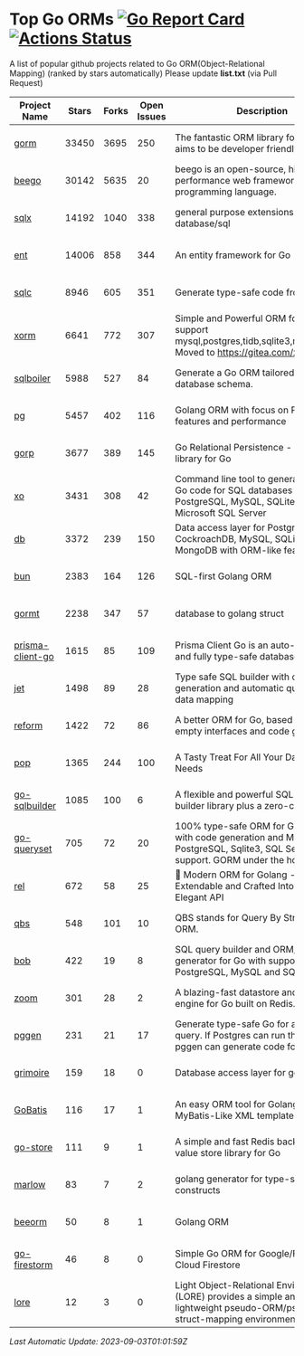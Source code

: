 # Top Go ORMs [![Go Report Card](https://goreportcard.com/badge/github.com/d-tsuji/awesome-go-orms)](https://goreportcard.com/report/github.com/d-tsuji/awesome-go-orms) [![Actions Status](https://github.com/d-tsuji/awesome-go-orms/workflows/CI/badge.svg)](https://github.com/d-tsuji/awesome-go-orms/actions)
A list of popular github projects related to Go ORM(Object-Relational Mapping) (ranked by stars automatically)
Please update **list.txt** (via Pull Request)

| Project Name | Stars | Forks | Open Issues | Description | Last Update |
| ------------ | ----- | ----- | ----------- | ----------- | ----------- |
| [gorm](https://github.com/go-gorm/gorm) | 33450 | 3695 | 250 | The fantastic ORM library for Golang, aims to be developer friendly | 2023-09-02 19:41:54 |
| [beego](https://github.com/beego/beego) | 30142 | 5635 | 20 | beego is an open-source, high-performance web framework for the Go programming language. | 2023-09-02 11:29:11 |
| [sqlx](https://github.com/jmoiron/sqlx) | 14192 | 1040 | 338 | general purpose extensions to golang's database/sql | 2023-09-02 17:52:16 |
| [ent](https://github.com/ent/ent) | 14006 | 858 | 344 | An entity framework for Go | 2023-09-02 06:19:34 |
| [sqlc](https://github.com/sqlc-dev/sqlc) | 8946 | 605 | 351 | Generate type-safe code from SQL | 2023-09-02 23:49:18 |
| [xorm](https://github.com/go-xorm/xorm) | 6641 | 772 | 307 | Simple and Powerful ORM for Go, support mysql,postgres,tidb,sqlite3,mssql,oracle, Moved to https://gitea.com/xorm/xorm | 2023-09-01 14:15:33 |
| [sqlboiler](https://github.com/volatiletech/sqlboiler) | 5988 | 527 | 84 | Generate a Go ORM tailored to your database schema. | 2023-09-02 18:38:09 |
| [pg](https://github.com/go-pg/pg) | 5457 | 402 | 116 | Golang ORM with focus on PostgreSQL features and performance | 2023-09-02 06:49:18 |
| [gorp](https://github.com/go-gorp/gorp) | 3677 | 389 | 145 | Go Relational Persistence - an ORM-ish library for Go | 2023-08-29 17:13:01 |
| [xo](https://github.com/xo/xo) | 3431 | 308 | 42 | Command line tool to generate idiomatic Go code for SQL databases supporting PostgreSQL, MySQL, SQLite, Oracle, and Microsoft SQL Server | 2023-09-03 00:29:39 |
| [db](https://github.com/upper/db) | 3372 | 239 | 150 | Data access layer for PostgreSQL, CockroachDB, MySQL, SQLite and MongoDB with ORM-like features. | 2023-08-27 00:16:36 |
| [bun](https://github.com/uptrace/bun) | 2383 | 164 | 126 | SQL-first Golang ORM | 2023-09-02 10:07:50 |
| [gormt](https://github.com/xxjwxc/gormt) | 2238 | 347 | 57 | database to golang struct | 2023-09-02 07:13:57 |
| [prisma-client-go](https://github.com/steebchen/prisma-client-go) | 1615 | 85 | 109 | Prisma Client Go is an auto-generated and fully type-safe database client | 2023-09-01 18:16:36 |
| [jet](https://github.com/go-jet/jet) | 1498 | 89 | 28 | Type safe SQL builder with code generation and automatic query result data mapping | 2023-09-03 00:33:47 |
| [reform](https://github.com/go-reform/reform) | 1422 | 72 | 86 | A better ORM for Go, based on non-empty interfaces and code generation. | 2023-08-31 16:14:05 |
| [pop](https://github.com/gobuffalo/pop) | 1365 | 244 | 100 | A Tasty Treat For All Your Database Needs | 2023-09-01 07:07:18 |
| [go-sqlbuilder](https://github.com/huandu/go-sqlbuilder) | 1085 | 100 | 6 | A flexible and powerful SQL string builder library plus a zero-config ORM. | 2023-08-31 16:53:10 |
| [go-queryset](https://github.com/jirfag/go-queryset) | 705 | 72 | 20 | 100% type-safe ORM for Go (Golang) with code generation and MySQL, PostgreSQL, Sqlite3, SQL Server support. GORM under the hood. | 2023-08-31 12:13:20 |
| [rel](https://github.com/go-rel/rel) | 672 | 58 | 25 | :gem: Modern ORM for Golang - Testable, Extendable and Crafted Into a Clean and Elegant API | 2023-09-01 23:45:24 |
| [qbs](https://github.com/coocood/qbs) | 548 | 101 | 10 | QBS stands for Query By Struct. A Go ORM. | 2023-06-28 11:20:23 |
| [bob](https://github.com/stephenafamo/bob) | 422 | 19 | 8 | SQL query builder and ORM/Factory generator for Go with support for PostgreSQL, MySQL and SQLite | 2023-09-02 09:02:28 |
| [zoom](https://github.com/albrow/zoom) | 301 | 28 | 2 | A blazing-fast datastore and querying engine for Go built on Redis. | 2023-08-16 09:08:19 |
| [pggen](https://github.com/jschaf/pggen) | 231 | 21 | 17 | Generate type-safe Go for any Postgres query. If Postgres can run the query, pggen can generate code for it. | 2023-08-31 06:34:46 |
| [grimoire](https://github.com/Fs02/grimoire) | 159 | 18 | 0 | Database access layer for golang | 2023-05-05 18:28:02 |
| [GoBatis](https://github.com/mei-rune/GoBatis) | 116 | 17 | 1 | An easy ORM tool for Golang, support MyBatis-Like XML template SQL | 2023-08-04 05:20:05 |
| [go-store](https://github.com/gosuri/go-store) | 111 | 9 | 1 | A simple and fast Redis backed key-value store library for Go | 2023-07-31 10:10:30 |
| [marlow](https://github.com/dadleyy/marlow) | 83 | 7 | 2 | golang generator for type-safe sql api constructs | 2023-01-28 13:13:25 |
| [beeorm](https://github.com/latolukasz/beeorm) | 50 | 8 | 1 | Golang ORM | 2023-08-27 00:43:15 |
| [go-firestorm](https://github.com/jschoedt/go-firestorm) | 46 | 8 | 0 | Simple Go ORM for Google/Firebase Cloud Firestore | 2023-07-27 20:58:05 |
| [lore](https://github.com/abrahambotros/lore) | 12 | 3 | 0 | Light Object-Relational Environment (LORE) provides a simple and lightweight pseudo-ORM/pseudo-struct-mapping environment for Go | 2023-03-26 01:00:56 |

*Last Automatic Update: 2023-09-03T01:01:59Z*